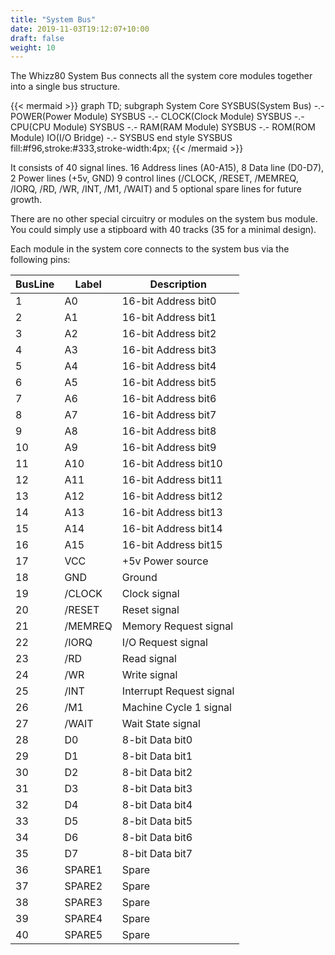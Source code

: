 ```yaml
---
title: "System Bus"
date: 2019-11-03T19:12:07+10:00
draft: false
weight: 10
---
```

The Whizz80 System Bus connects all the system core modules together into a single bus structure.

{{< mermaid >}}
graph TD;
  subgraph System Core
    SYSBUS(System Bus) -.- POWER(Power Module)
    SYSBUS -.- CLOCK(Clock Module)
    SYSBUS -.- CPU(CPU Module)
    SYSBUS -.- RAM(RAM Module)
    SYSBUS -.- ROM(ROM Module)
    IO(I/O Bridge) -.- SYSBUS
  end
  style SYSBUS fill:#f96,stroke:#333,stroke-width:4px;
{{< /mermaid >}}

It consists of 40 signal lines. 16 Address lines (A0-A15), 8 Data line (D0-D7), 2 Power lines (+5v, GND) 9 control lines (/CLOCK, /RESET, /MEMREQ, /IORQ, /RD, /WR, /INT, /M1, /WAIT) and 5 optional spare lines for future growth. 

There are no other special circuitry or modules on the system bus module. You could simply use a stipboard with 40 tracks (35 for a minimal design).

Each module in the system core connects to the system bus via the following pins:

|BusLine|Label|Description|
|-------|-----|-----------|
|1|A0|16-bit Address bit0|
|2|A1|16-bit Address bit1|
|3|A2|16-bit Address bit2|
|4|A3|16-bit Address bit3|
|5|A4|16-bit Address bit4|
|6|A5|16-bit Address bit5|
|7|A6|16-bit Address bit6|
|8|A7|16-bit Address bit7|
|9|A8|16-bit Address bit8|
|10|A9|16-bit Address bit9|
|11|A10|16-bit Address bit10|
|12|A11|16-bit Address bit11|
|13|A12|16-bit Address bit12|
|14|A13|16-bit Address bit13|
|15|A14|16-bit Address bit14|
|16|A15|16-bit Address bit15|
|17|VCC|+5v Power source|
|18|GND|Ground|
|19|/CLOCK|Clock signal|
|20|/RESET|Reset signal|
|21|/MEMREQ|Memory Request signal|
|22|/IORQ|I/O Request signal|
|23|/RD|Read signal|
|24|/WR|Write signal|
|25|/INT|Interrupt Request signal|
|26|/M1|Machine Cycle 1 signal|
|27|/WAIT|Wait State signal|
|28|D0|8-bit Data bit0|
|29|D1|8-bit Data bit1|
|30|D2|8-bit Data bit2|
|31|D3|8-bit Data bit3|
|32|D4|8-bit Data bit4|
|33|D5|8-bit Data bit5|
|34|D6|8-bit Data bit6|
|35|D7|8-bit Data bit7|
|36|SPARE1|Spare|
|37|SPARE2|Spare|
|38|SPARE3|Spare|
|39|SPARE4|Spare|
|40|SPARE5|Spare|
